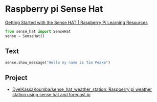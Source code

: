 # Raspberry pi Sense Hat

[Getting Started with the Sense HAT | Raspberry Pi Learning Resources](https://www.raspberrypi.org/learning/getting-started-with-the-sense-hat/)

```python
from sense_hat import SenseHat
sense = SenseHat()
```

## Text

```python
sense.show_message("Hello my name is Tim Peake")
```

## Project

- [DyelKassaKoumba/sense_hat_weather_station: Raspberry pi weather station using sense hat and forecast.io](https://github.com/DyelKassaKoumba/sense_hat_weather_station)